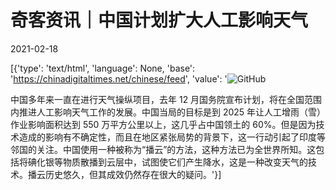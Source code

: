 # 奇客资讯｜中国计划扩大人工影响天气

2021-02-18

[{'type': 'text/html', 'language': None, 'base': 'https://chinadigitaltimes.net/chinese/feed', 'value': '![GitHub](https://chinadigitaltimes.net/chinese/files/2021/02/image-1613641256761.jpg)

中国多年来一直在进行天气操纵项目，去年 12 月国务院宣布计划，将在全国范围内推进人工影响天气工作的发展。中国当局的目标是到 2025 年让人工增雨（雪）作业影响面积达到 550 万平方公里以上，这几乎占中国领土的 60%。但是因为技术造成的影响有不确定性，而且在地区紧张局势的背景下，这一行动引起了印度等邻国的关注。中国使用一种被称为“播云”的方法，这种方法已为全世界所知。这包括将碘化银等物质散播到云层中，试图使它们产生降水，这是一种改变天气的技术。播云历史悠久，但其成效仍然存在很大的疑问。'}]